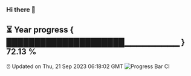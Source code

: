 ### Hi there 👋
⏳ Year progress { █████████████████████▁▁▁▁▁▁▁▁▁ } 72.13 %
---
⏰ Updated on Thu, 21 Sep 2023 06:18:02 GMT
![Progress Bar CI](https://github.com/liununu/liununu/workflows/Progress%20Bar%20CI/badge.svg)
